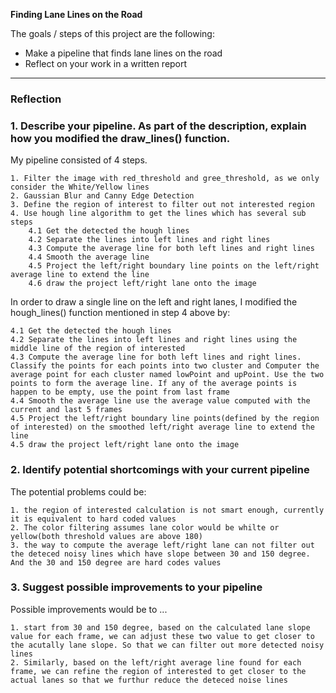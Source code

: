 **Finding Lane Lines on the Road**

The goals / steps of this project are the following:
* Make a pipeline that finds lane lines on the road
* Reflect on your work in a written report


[//]: # (Image References)

[image1]: ./examples/grayscale.jpg "Grayscale"

---

### Reflection

### 1. Describe your pipeline. As part of the description, explain how you modified the draw_lines() function.

My pipeline consisted of 4 steps.

    1. Filter the image with red_threshold and gree_threshold, as we only consider the White/Yellow lines
    2. Gaussian Blur and Canny Edge Detection
    3. Define the region of interest to filter out not interested region
    4. Use hough line algorithm to get the lines which has several sub steps
        4.1 Get the detected the hough lines
        4.2 Separate the lines into left lines and right lines
        4.3 Compute the average line for both left lines and right lines
        4.4 Smooth the average line
        4.5 Project the left/right boundary line points on the left/right average line to extend the line
        4.6 draw the project left/right lane onto the image


In order to draw a single line on the left and right lanes, I modified the hough_lines() function mentioned in step 4 above by:

    4.1 Get the detected the hough lines
    4.2 Separate the lines into left lines and right lines using the middle line of the region of interested 
    4.3 Compute the average line for both left lines and right lines. Classify the points for each points into two cluster and Computer the average point for each cluster named lowPoint and upPoint. Use the two points to form the average line. If any of the average points is happen to be empty, use the point from last frame
    4.4 Smooth the average line use the average value computed with the current and last 5 frames
    4.5 Project the left/right boundary line points(defined by the region of interested) on the smoothed left/right average line to extend the line
    4.5 draw the project left/right lane onto the image


### 2. Identify potential shortcomings with your current pipeline


The potential problems could be:

    1. the region of interested calculation is not smart enough, currently it is equivalent to hard coded values
    2. The color filtering assumes lane color would be whilte or yellow(both threshold values are above 180) 
    3. the way to compute the average left/right lane can not filter out the deteced noisy lines which have slope between 30 and 150 degree. And the 30 and 150 degree are hard codes values
    


### 3. Suggest possible improvements to your pipeline

Possible improvements would be to ...

    1. start from 30 and 150 degree, based on the calculated lane slope value for each frame, we can adjust these two value to get closer to the acutally lane slope. So that we can filter out more detected noisy lines 
    2. Similarly, based on the left/right average line found for each frame, we can refine the region of interested to get closer to the actual lanes so that we furthur reduce the deteced noise lines
